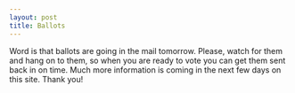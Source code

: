 ```yaml
---
layout: post
title: Ballots
---
```


Word is that ballots are going in the mail tomorrow. Please, watch for them and hang on to them, so when you are ready to vote you can get them sent back in on time. Much more information is coming in the next few days on this site. Thank you!